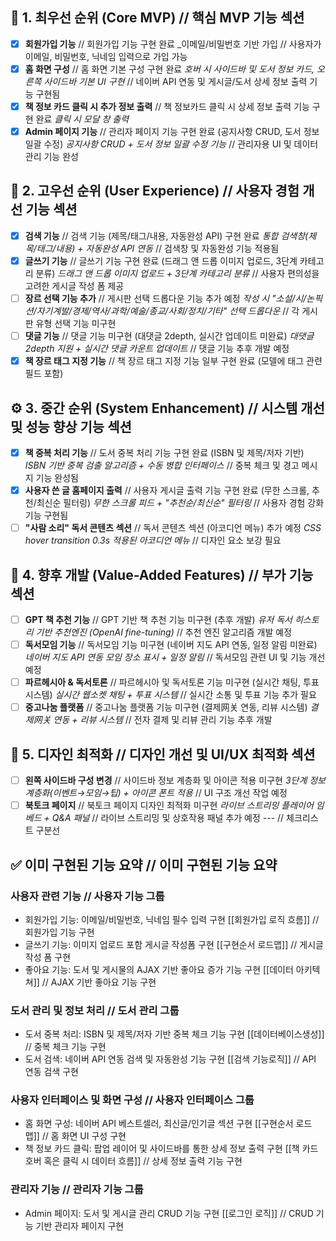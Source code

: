 ## 📌 **1. 최우선 순위 (Core MVP)**                                     // 핵심 MVP 기능 섹션
- [x] **회원가입 기능**                                               // 회원가입 기능 구현 완료
  _이메일/비밀번호 기반 가입   // 사용자가 이메일, 비밀번호, 닉네임 입력으로 가입 가능
- [x] **홈 화면 구성**                                                // 홈 화면 기본 구성 구현 완료
  _호버 시 사이드바 및 도서 정보 카드, 오른쪽 사이드바 기본 UI 구현_  // 네이버 API 연동 및 게시글/도서 상세 정보 출력 기능 구현됨
- [x] **책 정보 카드 클릭 시 추가 정보 출력**                        // 책 정보카드 클릭 시 상세 정보 출력 기능 구현 완료
  _클릭 시 모달 창 출력_
- [x] **Admin 페이지 기능**                                           // 관리자 페이지 기능 구현 완료 (공지사항 CRUD, 도서 정보 일괄 수정)
  _공지사항 CRUD + 도서 정보 일괄 수정 기능_                             // 관리자용 UI 및 데이터 관리 기능 완성

## 🚀 **2. 고우선 순위 (User Experience)**                            // 사용자 경험 개선 기능 섹션
- [x] **검색 기능**                                                   // 검색 기능 (제목/태그/내용, 자동완성 API) 구현 완료
  _통합 검색창(제목/태그/내용) + 자동완성 API 연동_                      // 검색창 및 자동완성 기능 적용됨
- [x] **글쓰기 기능**                                                 // 글쓰기 기능 구현 완료 (드래그 앤 드롭 이미지 업로드, 3단계 카테고리 분류)
  _드래그 앤 드롭 이미지 업로드 + 3단계 카테고리 분류_                   // 사용자 편의성을 고려한 게시글 작성 폼 제공
- [ ] **장르 선택 기능 추가**                                        // 게시판 선택 드롭다운 기능 추가 예정
  _작성 시 "소설/시/논픽션/자기계발/경제/역사/과학/예술/종교/사회/정치/기타" 선택 드롭다운_                  // 각 게시판 유형 선택 기능 미구현
- [ ] **댓글 기능**                                                   // 댓글 기능 미구현 (대댓글 2depth, 실시간 업데이트 미완료)
  _대댓글 2depth 지원 + 실시간 댓글 카운트 업데이트_                      // 댓글 기능 추후 개발 예정
- [x] **책 장르 태그 지정 기능**                                        // 책 장르 태그 지정 기능 일부 구현 완료 (모델에 태그 관련 필드 포함)

## ⚙️ **3. 중간 순위 (System Enhancement)**                           // 시스템 개선 및 성능 향상 기능 섹션
- [x] **책 중복 처리 기능**                                             // 도서 중복 처리 기능 구현 완료 (ISBN 및 제목/저자 기반)
  _ISBN 기반 중복 검출 알고리즘 + 수동 병합 인터페이스_                   // 중복 체크 및 경고 메시지 기능 완성됨
- [x] **사용자 쓴 글 홈페이지 출력**                                    // 사용자 게시글 출력 기능 구현 완료 (무한 스크롤, 추천/최신순 필터링)
  _무한 스크롤 피드 + "추천순/최신순" 필터링_                            // 사용자 경험 강화 기능 구현됨
- [ ] **"사람 소리" 독서 콘텐츠 섹션**                                  // 독서 콘텐츠 섹션 (아코디언 메뉴) 추가 예정
  _CSS hover transition 0.3s 적용된 아코디언 메뉴_                       // 디자인 요소 보강 필요

## 🌟 **4. 향후 개발 (Value-Added Features)**                           // 부가 기능 섹션
- [ ] **GPT 책 추천 기능**                                              // GPT 기반 책 추천 기능 미구현 (추후 개발)
  _유저 독서 히스토리 기반 추천엔진 (OpenAI fine-tuning)_                // 추천 엔진 알고리즘 개발 예정
- [ ] **독서모임 기능**                                                 // 독서모임 기능 미구현 (네이버 지도 API 연동, 일정 알림 미완료)
  _네이버 지도 API 연동 모임 장소 표시 + 일정 알림_                      // 독서모임 관련 UI 및 기능 개선 예정
- [ ] **파르헤시아 & 독서토론**                                           // 파르헤시아 및 독서토론 기능 미구현 (실시간 채팅, 투표 시스템)
  _실시간 웹소켓 채팅 + 투표 시스템_                                      // 실시간 소통 및 투표 기능 추가 필요
- [ ] **중고나눔 플랫폼**                                               // 중고나눔 플랫폼 기능 미구현 (결제网关 연동, 리뷰 시스템)
  _결제网关 연동 + 리뷰 시스템_                                         // 전자 결제 및 리뷰 관리 기능 추후 개발

## 🎨 **5. 디자인 최적화**                                             // 디자인 개선 및 UI/UX 최적화 섹션
- [ ] **왼쪽 사이드바 구성 변경**                                       // 사이드바 정보 계층화 및 아이콘 적용 미구현
  _3단계 정보 계층화(이벤트→모임→팁) + 아이콘 폰트 적용_                   // UI 구조 개선 작업 예정
- [ ] **북토크 페이지**                                                // 북토크 페이지 디자인 최적화 미구현
  _라이브 스트리밍 플레이어 임베드 + Q&A 패널_                           // 라이브 스트리밍 및 상호작용 패널 추가 예정
---                                                                  // 체크리스트 구분선

## ✅ **이미 구현된 기능 요약**                                                                          // 이미 구현된 기능 요약

### 사용자 관련 기능                                                                              // 사용자 기능 그룹
- 회원가입 기능: 이메일/비밀번호, 닉네임 필수 입력 구현 [[회원가입 로직 흐름]]         // 회원가입 기능 구현                                                  
- 글쓰기 기능: 이미지 업로드 포함 게시글 작성폼 구현 [[구현순서 로드맵]]              // 게시글 작성 폼 구현                                                  
- 좋아요 기능: 도서 및 게시물의 AJAX 기반 좋아요 증가 기능 구현 [[데이터 아키텍쳐]]    // AJAX 기반 좋아요 기능 구현                                           

### 도서 관리 및 정보 처리                                                                          // 도서 관리 그룹
- 도서 중복 처리: ISBN 및 제목/저자 기반 중복 체크 기능 구현 [[데이터베이스생성]]      // 중복 체크 기능 구현                                                  
- 도서 검색: 네이버 API 연동 검색 및 자동완성 기능 구현 [[검색 기능로직]]           // API 연동 검색 구현                                                 

### 사용자 인터페이스 및 화면 구성                                                                 // 사용자 인터페이스 그룹
- 홈 화면 구성: 네이버 API 베스트셀러, 최신글/인기글 섹션 구현 [[구현순서 로드맵]]     // 홈 화면 UI 구성 구현                                                
- 책 정보 카드 클릭: 팝업 레이어 및 사이드바를 통한 상세 정보 출력 구현 [[책 카드 호버 혹은 클릭 시 데이터 흐름]] // 상세 정보 출력 기능 구현                                            

### 관리자 기능                                                                                    // 관리자 기능 그룹
- Admin 페이지: 도서 및 게시글 관리 CRUD 기능 구현 [[로그인 로직]]                // CRUD 기능 기반 관리자 페이지 구현                                    
